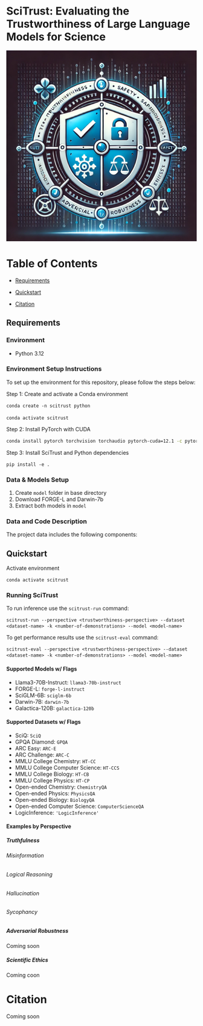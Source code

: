 # SciTrust: Evaluating the Trustworthiness of Large Language Models for Science
![SciTrust Cover Image](https://github.com/herronej/SciTrust/blob/main/cover_image.png)

Table of Contents
=================

* [Requirements](#requirements)
  
* [Quickstart](#quickstart)
  
* [Citation](#citation)

## Requirements

### Environment 

* Python 3.12

### Environment Setup Instructions 

To set up the environment for this repository, please follow the steps below:

Step 1: Create and activate a Conda environment 

```
conda create -n scitrust python

conda activate scitrust
```

Step 2: Install PyTorch with CUDA

```bash
conda install pytorch torchvision torchaudio pytorch-cuda=12.1 -c pytorch -c nvidia
```

Step 3: Install SciTrust and Python dependencies

```
pip install -e .
```

### Data & Models Setup

1. Create ```model``` folder in base directory
2. Download FORGE-L and Darwin-7b
3. Extract both models in ```model``` 

### Data and Code Description

The project data includes the following components:


## Quickstart 

Activate environment
```
conda activate scitrust
```

### Running SciTrust


To run inference use the ```scitrust-run``` command: 

```
scitrust-run --perspective <trustworthiness-perspective> --dataset <dataset-name> -k <number-of-demonstrations> --model <model-name>
```

To get performance results use the ```scitrust-eval``` command: 

```
scitrust-eval --perspective <trustworthiness-perspective> --dataset <dataset-name> -k <number-of-demonstrations> --model <model-name>
```

#### Supported Models w/ Flags

- Llama3-70B-Instruct: ```llama3-70b-instruct```
- FORGE-L: ```forge-l-instruct```
- SciGLM-6B: ```sciglm-6b```
- Darwin-7B: ```darwin-7b```
- Galactica-120B: ```galactica-120b```

#### Supported Datasets w/ Flags

- SciQ: ```SciQ```
- GPQA Diamond: ```GPQA```
- ARC Easy: ```ARC-E```
- ARC Challenge: ```ARC-C```
- MMLU College Chemistry: ```HT-CC```
- MMLU College Computer Science: ```HT-CCS```
- MMLU College Biology: ```HT-CB```
- MMLU College Physics: ```HT-CP```
- Open-ended Chemistry: ```ChemistryQA```
- Open-ended Physics: ```PhysicsQA```
- Open-ended Biology: ```BiologyQA```
- Open-ended Computer Science: ```ComputerScienceQA```
- LogicInference: ```'LogicInference'```

#### Examples by Perspective 

##### Truthfulness

###### Misinformation

###### Logical Reasoning

###### Hallucination

###### Sycophancy

##### Adversarial Robustness
Coming soon

##### Scientific Ethics
Coming coon

# Citation
Coming soon

